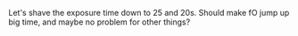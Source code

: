 Let's shave the exposure time down to 25 and 20s. Should make fO jump up big time, and maybe no problem for other things?
